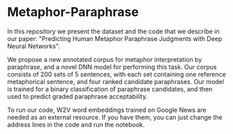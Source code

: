# Metaphor-Paraphrase

In this repository we present the dataset and the code that we describe in our paper:
"Predicting Human Metaphor Paraphrase Judgments with Deep Neural Networks".

We propose a new annotated corpus for metaphor interpretation by paraphrase, and a novel DNN model for performing this task. 
Our corpus consists of 200 sets of 5 sentences, with each set containing one reference metaphorical sentence, and four ranked candidate paraphrases. 
Our model is trained for a binary classification of paraphrase candidates, and then used to predict graded paraphrase acceptability.

To run our code, W2V word embeddings trained on Google News are needed as an external resource. 
If you have them, you can just change the address lines in the code and run the notebook.
